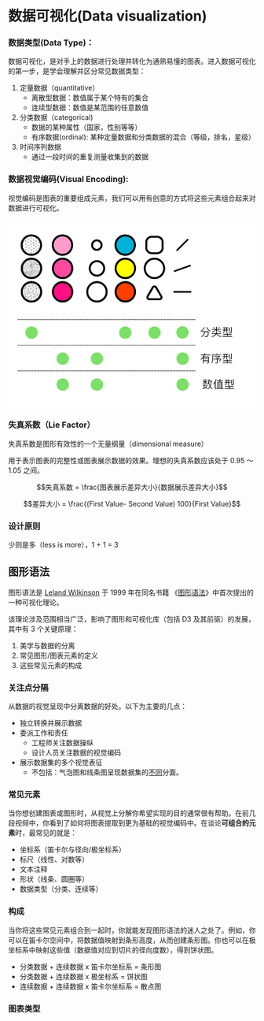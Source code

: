 # 数据可视化(Data visualization)

### 数据类型(Data Type)：

数据可视化，是对手上的数据进行处理并转化为通熟易懂的图表。进入数据可视化的第一步，是学会理解并区分常见数据类型：

1. 定量数据（quantitative）
   * 离散型数据：数值属于某个特有的集合
   * 连续型数据：数值是某范围的任意数值
2. 分类数据（categorical)
   * 数据的某种属性（国家，性别等等）
   * 有序数据(ordinal): 某种定量数据和分类数据的混合（等级，排名，星级）
3. 时间序列数据
   * 通过一段时间的重复测量收集到的数据



### 数据视觉编码(Visual Encoding):

视觉编码是图表的重要组成元素，我们可以用有创意的方式将这些元素组合起来对数据进行可视化。



![画板 1](https://raw.githubusercontent.com/suxin1/blog/master/front_end/2017-6-8/visual_code.png)

### 失真系数（Lie Factor）

失真系数是图形有效性的一个无量纲量（dimensional measure）

用于表示图表的完整性或图表展示数据的效果。理想的失真系数应该处于 0.95 ～ 1.05 之间。

$$失真系数 = \frac{图表展示差异大小}{数据展示差异大小}$$

$$差异大小 = \frac{(First Value- Second Value) 100}{First Value}$$



### 设计原则

少则是多（less is more），1 + 1 = 3



## 图形语法

图形语法是 [Leland Wilkinson](http://en.wikipedia.org/wiki/Leland_Wilkinson) 于 1999 年在同名书籍 《[图形语法](http://www.springer.com/statistics/computational+statistics/book/978-0-387-24544-7)》中首次提出的一种可视化理论。

该理论涉及范围相当广泛，影响了图形和可视化库（包括 D3 及其前驱）的发展，其中有 3 个关键原理：

1. 美学与数据的分离
2. 常见图形/图表元素的定义
3. 这些常见元素的构成



### 关注点分隔

从数据的视觉呈现中分离数据的好处。以下为主要的几点：

* 独立转换并展示数据
* 委派工作和责任
  * 工程师关注数据操纵
  * 设计人员关注数据的视觉编码
* 展示数据集的多个视觉表征
  * 不包括：气泡图和线条图呈现数据集的[不同](http://dc-js.github.io/dc.js/)分面。



### 常见元素

当你想创建图表或图形时，从视觉上分解你希望实现的目的通常很有帮助。在前几段视频中，你看到了如何将图表提取到更为基础的视觉编码中。在谈论**可组合的元素**时，最常见的就是：

- 坐标系（笛卡尔与径向/极坐标系）
- 标尺（线性、对数等）
- 文本注释
- 形状（线条、圆圈等）
- 数据类型（分类、连续等）



### 构成

当你将这些常见元素组合到一起时，你就能发现图形语法的迷人之处了。例如，你可以在笛卡尔空间中，将数据值映射到条形高度，从而创建条形图。你也可以在极坐标系中映射这些值（数据值对应到切片的径向度数），得到饼状图。

- 分类数据 + 连续数据 x 笛卡尔坐标系 = 条形图
- 分类数据 + 连续数据 x 极坐标系 = 饼状图
- 连续数据 + 连续数据 x 笛卡尔坐标系 = 散点图

### 图表类型



 
